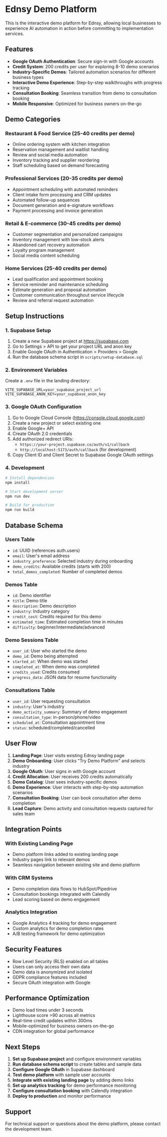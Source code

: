 # Ednsy Demo Platform

This is the interactive demo platform for Ednsy, allowing local businesses to experience AI automation in action before committing to implementation services.

## Features

- **Google OAuth Authentication**: Secure sign-in with Google accounts
- **Credit System**: 200 credits per user for exploring 8-10 demo scenarios
- **Industry-Specific Demos**: Tailored automation scenarios for different business types
- **Interactive Demo Experience**: Step-by-step walkthroughs with progress tracking
- **Consultation Booking**: Seamless transition from demo to consultation booking
- **Mobile Responsive**: Optimized for business owners on-the-go

## Demo Categories

### Restaurant & Food Service (25-40 credits per demo)
- Online ordering system with kitchen integration
- Reservation management and waitlist handling
- Review and social media automation
- Inventory tracking and supplier reordering
- Staff scheduling based on demand forecasting

### Professional Services (20-35 credits per demo)
- Appointment scheduling with automated reminders
- Client intake form processing and CRM updates
- Automated follow-up sequences
- Document generation and e-signature workflows
- Payment processing and invoice generation

### Retail & E-commerce (30-45 credits per demo)
- Customer segmentation and personalized campaigns
- Inventory management with low-stock alerts
- Abandoned cart recovery automation
- Loyalty program management
- Social media content scheduling

### Home Services (25-40 credits per demo)
- Lead qualification and appointment booking
- Service reminder and maintenance scheduling
- Estimate generation and proposal automation
- Customer communication throughout service lifecycle
- Review and referral request automation

## Setup Instructions

### 1. Supabase Setup

1. Create a new Supabase project at https://supabase.com
2. Go to Settings > API to get your project URL and anon key
3. Enable Google OAuth in Authentication > Providers > Google
4. Run the database schema script in `scripts/setup-database.sql`

### 2. Environment Variables

Create a `.env` file in the landing directory:

```env
VITE_SUPABASE_URL=your_supabase_project_url
VITE_SUPABASE_ANON_KEY=your_supabase_anon_key
```

### 3. Google OAuth Configuration

1. Go to Google Cloud Console (https://console.cloud.google.com)
2. Create a new project or select existing one
3. Enable Google+ API
4. Create OAuth 2.0 credentials
5. Add authorized redirect URIs:
   - `https://your-project.supabase.co/auth/v1/callback`
   - `http://localhost:5173/auth/callback` (for development)
6. Copy Client ID and Client Secret to Supabase Google OAuth settings

### 4. Development

```bash
# Install dependencies
npm install

# Start development server
npm run dev

# Build for production
npm run build
```

## Database Schema

### Users Table
- `id`: UUID (references auth.users)
- `email`: User's email address
- `industry_preference`: Selected industry during onboarding
- `demo_credits`: Available credits (starts with 200)
- `total_demos_completed`: Number of completed demos

### Demos Table
- `id`: Demo identifier
- `title`: Demo title
- `description`: Demo description
- `industry`: Industry category
- `credit_cost`: Credits required for this demo
- `estimated_time`: Estimated completion time in minutes
- `difficulty`: beginner/intermediate/advanced

### Demo Sessions Table
- `user_id`: User who started the demo
- `demo_id`: Demo being attempted
- `started_at`: When demo was started
- `completed_at`: When demo was completed
- `credits_used`: Credits consumed
- `progress_data`: JSON data for resume functionality

### Consultations Table
- `user_id`: User requesting consultation
- `industry`: User's industry
- `demo_activity_summary`: Summary of demo engagement
- `consultation_type`: in-person/phone/video
- `scheduled_at`: Consultation appointment time
- `status`: scheduled/completed/cancelled

## User Flow

1. **Landing Page**: User visits existing Ednsy landing page
2. **Demo Onboarding**: User clicks "Try Demo Platform" and selects industry
3. **Google OAuth**: User signs in with Google account
4. **Credit Allocation**: User receives 200 credits automatically
5. **Demo Catalog**: User sees industry-specific demos
6. **Demo Experience**: User interacts with step-by-step automation scenarios
7. **Consultation Booking**: User can book consultation after demo completion
8. **Lead Capture**: Demo activity and consultation requests captured for sales team

## Integration Points

### With Existing Landing Page
- Demo platform links added to existing landing page
- Industry pages link to relevant demos
- Seamless navigation between existing site and demo platform

### With CRM Systems
- Demo completion data flows to HubSpot/Pipedrive
- Consultation bookings integrated with Calendly
- Lead scoring based on demo engagement

### Analytics Integration
- Google Analytics 4 tracking for demo engagement
- Custom analytics for demo completion rates
- A/B testing framework for demo optimization

## Security Features

- Row Level Security (RLS) enabled on all tables
- Users can only access their own data
- Demo data is anonymized and isolated
- GDPR compliance features included
- Secure OAuth integration with Google

## Performance Optimization

- Demo load times under 3 seconds
- Lighthouse score >90 across all metrics
- Real-time credit updates within 300ms
- Mobile-optimized for business owners on-the-go
- CDN integration for global performance

## Next Steps

1. **Set up Supabase project** and configure environment variables
2. **Run database schema script** to create tables and sample data
3. **Configure Google OAuth** in Supabase dashboard
4. **Test demo platform** with sample user accounts
5. **Integrate with existing landing page** by adding demo links
6. **Set up analytics tracking** for demo performance monitoring
7. **Configure consultation booking** with Calendly integration
8. **Deploy to production** and monitor performance

## Support

For technical support or questions about the demo platform, please contact the development team. 